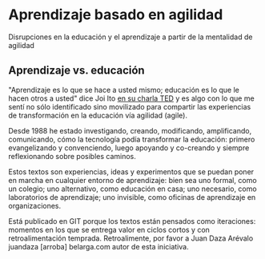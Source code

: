 # Aprendizaje basado en agilidad
Disrupciones en la educación y el aprendizaje a partir de la mentalidad de agilidad
## Aprendizaje vs. educación
"Aprendizaje es lo que se hace a usted mismo; educación es lo que le hacen otros a usted" dice Joi Ito [en su charla TED](https://www.ted.com/talks/joi_ito_want_to_innovate_become_a_now_ist?language=es) y es algo con lo que me sentí no sólo identificado sino movilizado para compartir las experiencias de transformación en la educación vía agilidad (agile).

Desde 1988 he estado investigando, creando, modificando, amplificando, comunicando, cómo la tecnología podía transformar la educación: primero evangelizando y convenciendo, luego apoyando y co-creando y siempre reflexionando sobre posibles caminos.

Estos textos son experiencias, ideas y experimentos que se puedan poner en marcha en cualquier entorno de aprendizaje: bien sea uno formal, como un colegio; uno alternativo, como educación en casa; uno necesario, como laboratorios de aprendizaje; uno invisible, como oficinas de aprendizaje en organizaciones.

Está publicado en GIT porque los textos están pensados como iteraciones: momentos en los que se entrega valor en ciclos cortos y con retroalimentación temprada. Retroalimente, por favor a Juan Daza Arévalo juandaza [arroba] belarga.com autor de esta iniciativa.